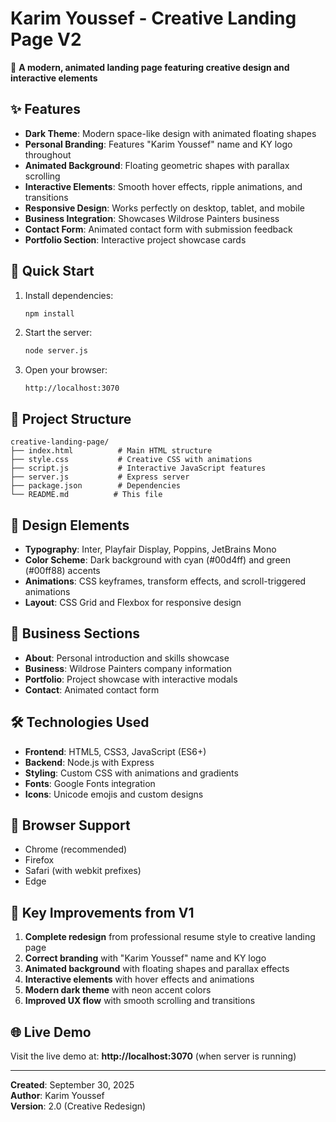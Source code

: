 # Karim Youssef - Creative Landing Page V2

🎨 **A modern, animated landing page featuring creative design and interactive elements**

## ✨ Features

- **Dark Theme**: Modern space-like design with animated floating shapes
- **Personal Branding**: Features "Karim Youssef" name and KY logo throughout
- **Animated Background**: Floating geometric shapes with parallax scrolling
- **Interactive Elements**: Smooth hover effects, ripple animations, and transitions
- **Responsive Design**: Works perfectly on desktop, tablet, and mobile
- **Business Integration**: Showcases Wildrose Painters business
- **Contact Form**: Animated contact form with submission feedback
- **Portfolio Section**: Interactive project showcase cards

## 🚀 Quick Start

1. Install dependencies:
   ```bash
   npm install
   ```

2. Start the server:
   ```bash
   node server.js
   ```

3. Open your browser:
   ```
   http://localhost:3070
   ```

## 📁 Project Structure

```
creative-landing-page/
├── index.html          # Main HTML structure
├── style.css           # Creative CSS with animations
├── script.js           # Interactive JavaScript features
├── server.js           # Express server
├── package.json        # Dependencies
└── README.md          # This file
```

## 🎨 Design Elements

- **Typography**: Inter, Playfair Display, Poppins, JetBrains Mono
- **Color Scheme**: Dark background with cyan (#00d4ff) and green (#00ff88) accents
- **Animations**: CSS keyframes, transform effects, and scroll-triggered animations
- **Layout**: CSS Grid and Flexbox for responsive design

## 💼 Business Sections

- **About**: Personal introduction and skills showcase
- **Business**: Wildrose Painters company information
- **Portfolio**: Project showcase with interactive modals
- **Contact**: Animated contact form

## 🛠️ Technologies Used

- **Frontend**: HTML5, CSS3, JavaScript (ES6+)
- **Backend**: Node.js with Express
- **Styling**: Custom CSS with animations and gradients
- **Fonts**: Google Fonts integration
- **Icons**: Unicode emojis and custom designs

## 📱 Browser Support

- Chrome (recommended)
- Firefox
- Safari (with webkit prefixes)
- Edge

## 🎯 Key Improvements from V1

1. **Complete redesign** from professional resume style to creative landing page
2. **Correct branding** with "Karim Youssef" name and KY logo
3. **Animated background** with floating shapes and parallax effects
4. **Interactive elements** with hover effects and animations
5. **Modern dark theme** with neon accent colors
6. **Improved UX flow** with smooth scrolling and transitions

## 🌐 Live Demo

Visit the live demo at: **http://localhost:3070** (when server is running)

---

**Created**: September 30, 2025  
**Author**: Karim Youssef  
**Version**: 2.0 (Creative Redesign)